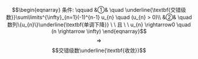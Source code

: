 $$\begin{eqnarray}
条件: \qquad 
&①& \quad \underline{\textbf{交错级数}}\sum\limits^{\infty}_{n=1}(-1)^{n-1} u_{n} \quad (u_{n} > 0)\\
&②& \quad 数列\{u_{n}\}\underline{\textbf{单调下降}} \ \ 且 \ \ u_{n} \rightarrow0 \quad (n \rightarrow \infty)
\end{eqnarray}$$
$$\Rightarrow$$
$$交错级数\underline{\textbf{收敛}}$$